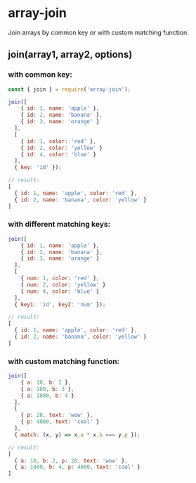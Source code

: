 # array-join
Join arrays by common key or with custom matching function.

## join(array1, array2, options)
### with common key:
~~~js
const { join } = require('array-join');

join([
    { id: 1, name: 'apple' },
    { id: 2, name: 'banana' },
    { id: 3, name: 'orange' }
  ],
  [
    { id: 1, color: 'red' },
    { id: 2, color: 'yellow' }
    { id: 4, color: 'blue' }
  ],
  { key: 'id' });

// result:
[
  { id: 1, name: 'apple', color: 'red' },
  { id: 2, name: 'banana', color: 'yellow' }
]
~~~

### with different matching keys:
~~~js
join([
    { id: 1, name: 'apple' },
    { id: 2, name: 'banana' },
    { id: 3, name: 'orange' }
  ],
  [
    { num: 1, color: 'red' },
    { num: 2, color: 'yellow' }
    { num: 4, color: 'blue' }
  ],
  { key1: 'id', key2: 'num' });

// result:
[
  { id: 1, name: 'apple', color: 'red' },
  { id: 2, name: 'banana', color: 'yellow' }
]
~~~

### with custom matching function:
~~~js
join([
    { a: 10, b: 2 },
    { a: 100, b: 3 },
    { a: 1000, b: 4 }
  ],
  [
    { p: 20, text: 'wow' },
    { p: 4000, text: 'cool' }
  ],
  { match: (x, y) => x.a * x.b === y.p });

// result:
[
  { a: 10, b: 2, p: 20, text: 'wow' },
  { a: 1000, b: 4, p: 4000, text: 'cool' }
]
~~~
